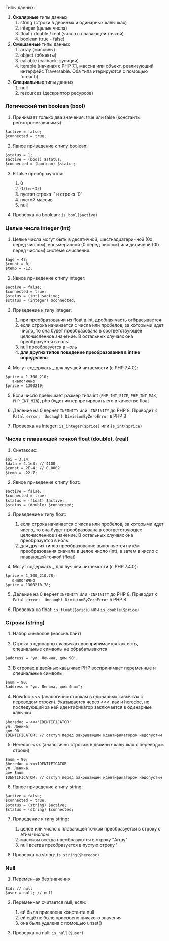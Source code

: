 Типы данных:
1. **Скалярные** типы данных
    1) string (строки в двойных и одинарных кавычках)
    2) integer (целые числа)
    3) float / double / real (числа с плавающей точкой)
    4) boolean (true - false)
2. **Смешанные** типы данных
    1) array (массивы)
    2) object (объекты)
    3) callable (callback-функции)
    4) iterable (начиная с PHP 7.1, массив или объект, реализующий интерфейс Traversable. Оба типа итерируются с помощью foreach)
3. **Специальные** типы данных
    1) null
    2) resources (дескриптор ресурсов)

### Логический тип boolean (bool)
1. Принимает только два значения: true или false (константы регистронезависимы).
```
$active = false;
$connected = true;
```

2. Явное приведение к типу boolean:
```
$status = 1;
$active = (bool) $status;
$connected = (boolean) $status;
```

3. К false преобразуются:
    1) 0
    2) 0.0 и -0.0
    3) пустая строка '' и строка '0'
    4) пустой массив
    5) null


4. Проверка на boolean: `is_bool($active)`

### Целые числа integer (int)
1. Целые числа могут быть в десятичной, шестнадцатеричной (0x перед числом), восьмеричной (0 перед числом) или двоичной (0b перед числом) системе счисления.
```
$age = 42;
$count = 0;
$temp = -12;
```

2. Явное приведение к типу integer:
```
$active = false;
$connected = true;
$status = (int) $active;
$status = (integer) $connected;
```

3. Приведение к типу integer:
    1) при преобразовании из float в int, дробная часть отбрасывается
    2) если строка начинается с числа или пробелов, за которыми идет число, то она будет преобразована в соответствующее целочисленное значение. В остальных случаях она преобразуется в ноль
    3) null преобразуется в ноль
    4) **для других типов поведение преобразования в int не определено**


4. Могут содержать _ для лучшей читаемости (с PHP 7.4.0):
```
$price = 1_300_210;
   аналогично
$price = 1300210;
```
5. Если число превышает размер типа int (`PHP_INT_SIZE`, `PHP_INT_MAX`, `PHP_INT_MIN`), php будет интерпретировать его в качестве float


6. Деление на 0 вернет `INFINITY` или `-INFINITY` до PHP 8. Приводит к `Fatal error:  Uncaught DivisionByZeroError` в PHP 8


7. Проверка на integer: `is_integer($price)` или `is_int($price)`

### Числа с плавающей точкой float (double), (real)
1. Синтаксис:
```
$pi = 3.14;
$data = 4.1e3; // 4100
$const = 2E-4; // 0.0002
$temp = -22.7;
```

2. Явное приведение к типу float:
```
$active = false;
$connected = true;
$status = (float) $active;
$status = (double) $connected;
```

3. Приведение к типу float:
    1) если строка начинается с числа или пробелов, за которыми идет число, то она будет преобразована в соответствующее целочисленное значение. В остальных случаях она преобразуется в ноль
    2) для других типов преобразование выполняется путём преобразования сначала в целое число (int), а затем в число с плавающей точкой (float)


4. Могут содержать _ для лучшей читаемости (с PHP 7.4.0):
```
$price = 1_300_210.78;
   аналогично
$price = 1300210.78;
```

5. Деление на 0 вернет `INFINITY` или `-INFINITY` до PHP 8. Приводит к `Fatal error:  Uncaught DivisionByZeroError` в PHP 8


6. Проверка на float: `is_float($price)` или `is_double($price)`

### Строки (string)
1. Набор символов (массив байт)


2. Строка в одинарных кавычках воспринимается как есть, специальные символы не обрабатываются
```
$address = 'ул. Ленина, дом 90';
```
3. В строках в двойных кавычках PHP воспринимает переменные и специальные символы
```
$num = 90;
$address = "ул. Ленина, дом $num";
```
4. Nowdoc <<< (аналогично строкам в одинарных кавычках с переводом строки).
   Указывается через <<<, как и heredoc, но последующий за ней идентификатор заключается в одинарные кавычки
```
$heredoc = <<<'IDENTIFICATOR'
ул. Ленина,
дом 90
IDENTIFICATOR; // отступ перед закрывающим идентификатором недопустим
```
5. Heredoc <<< (аналогично строкам в двойных кавычках с переводом строки)
```
$num = 90;
$heredoc = <<<IDENTIFICATOR
ул. Ленина,
дом $num
IDENTIFICATOR; // отступ перед закрывающим идентификатором недопустим
```

6. Явное приведение к типу string:
```
$active = false;
$connected = true;
$status = (string) $active;
$status = (string) $connected;
```

7. Приведение к типу string:
    1) целое или число с плавающей точкой преобразуется в строку с этим числом
    2) массивы всегда преобразуются в строку "Array"
    3) null всегда преобразуется в пустую строку ''


8. Проверка на string: `is_string($heredoc)`


### Null
1. Переменная без значения
```
$id; // null
$user = null; // null
```

2. Переменная считается null, если:
    1) ей была присвоена константа null
    2) ей ещё не было присвоено никакого значения
    3) она была удалена с помощью unset()


3. Проверка на null: `is_null($user)`
  

